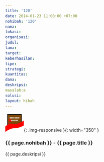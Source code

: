 ```yaml
---
title: '120'
date: 2014-01-23 11:08:00 +07:00
nohibah: '120'
nama:
lokasi:
organisasi:
judul:
lama:
target:
keberhasilan:
tipe:
strategi:
kuantitas:
dana:
deskripsi:
masalah:a
solusi:
layout: hibah
---
```


![120](/static/img/hibahcms/120.png){: .img-responsive }{: width="350" }

### {{ page.nohibah }} - {{ page.title }}

{{ page.deskripsi }}
